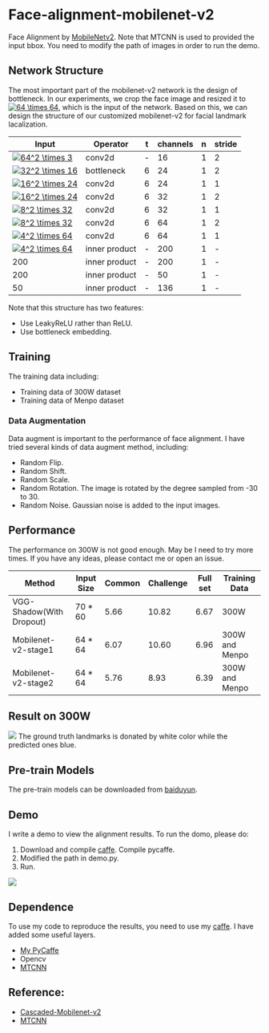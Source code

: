 # Face-alignment-mobilenet-v2
Face Alignment by [MobileNetv2](https://arxiv.org/abs/1801.04381). Note that MTCNN is used to provided the input bbox. You need to modify the path of images in order to run the demo. 

## Network Structure
The most important part of the mobilenet-v2 network is the design of bottleneck. In our experiments, we crop the face image and resized it to <a href="https://www.codecogs.com/eqnedit.php?latex=64&space;\times&space;64" target="_blank"><img src="https://latex.codecogs.com/gif.latex?64&space;\times&space;64" title="64 \times 64" /></a>, which is the input of the network. Based on this, we can design the structure of our customized mobilenet-v2 for facial landmark lacalization.

|Input|Operator|t|channels|n|stride|
|------|------|------|------|------|------|
|<a href="https://www.codecogs.com/eqnedit.php?latex=64^2&space;\times&space;3" target="_blank"><img src="https://latex.codecogs.com/gif.latex?64^2&space;\times&space;3" title="64^2 \times 3" /></a>|conv2d|-|16|1|2|
|<a href="https://www.codecogs.com/eqnedit.php?latex=32^2&space;\times&space;16" target="_blank"><img src="https://latex.codecogs.com/gif.latex?32^2&space;\times&space;16" title="32^2 \times 16" /></a>|bottleneck|6|24|1|2|
|<a href="https://www.codecogs.com/eqnedit.php?latex=16^2&space;\times&space;24" target="_blank"><img src="https://latex.codecogs.com/gif.latex?16^2&space;\times&space;24" title="16^2 \times 24" /></a>|conv2d|6|24|1|1|
|<a href="https://www.codecogs.com/eqnedit.php?latex=16^2&space;\times&space;24" target="_blank"><img src="https://latex.codecogs.com/gif.latex?16^2&space;\times&space;24" title="16^2 \times 24" /></a>|conv2d|6|32|1|2|
|<a href="https://www.codecogs.com/eqnedit.php?latex=8^2&space;\times&space;32" target="_blank"><img src="https://latex.codecogs.com/gif.latex?8^2&space;\times&space;32" title="8^2 \times 32" /></a>|conv2d|6|32|1|1|
|<a href="https://www.codecogs.com/eqnedit.php?latex=8^2&space;\times&space;32" target="_blank"><img src="https://latex.codecogs.com/gif.latex?8^2&space;\times&space;32" title="8^2 \times 32" /></a>|conv2d|6|64|1|2|
|<a href="https://www.codecogs.com/eqnedit.php?latex=4^2&space;\times&space;64" target="_blank"><img src="https://latex.codecogs.com/gif.latex?4^2&space;\times&space;64" title="4^2 \times 64" /></a>|conv2d|6|64|1|1|
|<a href="https://www.codecogs.com/eqnedit.php?latex=4^2&space;\times&space;64" target="_blank"><img src="https://latex.codecogs.com/gif.latex?4^2&space;\times&space;64" title="4^2 \times 64" /></a>|inner product|-|200|1|-|
|200|inner product|-|200|1|-|
|200|inner product|-|50|1|-|
|50|inner product|-|136|1|-|

Note that this structure has two features:
 - Use LeakyReLU rather than ReLU.
 - Use bottleneck embedding.

## Training
The training data including:
- Training data of 300W dataset
- Training data of Menpo dataset
### Data Augmentation
Data augment is important to the performance of face alignment. I have tried several kinds of data augment method, including:
- Random Flip.
- Random Shift.
- Random Scale.
- Random Rotation. The image is rotated by the degree sampled from -30 to 30.
- Random Noise. Gaussian noise is added to the input images.

## Performance
The performance on 300W is not good enough. May be I need to try more times. If you have any ideas, please contact me or open an issue.

|Method|Input Size|Common|Challenge|Full set|Training Data|
|------|------|------|------|------|------|
|VGG-Shadow(With Dropout)|70 * 60|5.66|10.82|6.67|300W|
|Mobilenet-v2-stage1|64 * 64|6.07|10.60|6.96|300W and Menpo|
|Mobilenet-v2-stage2|64 * 64|5.76|8.93|6.39|300W and Menpo|

## Result on 300W
![](https://github.com/goodluckcwl/DeepAlignment/raw/master/sample.jpg)
The ground truth landmarks is donated by white color while the predicted ones blue.

## Pre-train Models
The pre-train models can be downloaded from [baiduyun](https://pan.baidu.com/s/1wYycQbmz3CxBQw9KgJkxEA).

## Demo
I write a demo to view the alignment results.
To run the domo, please do:
1. Download and compile [caffe](https://github.com/goodluckcwl/custom-caffe). Compile pycaffe.
2. Modified the path in demo.py.
3. Run.

![](https://github.com/goodluckcwl/DeepAlignment/raw/master/demo.png)

## Dependence
To use my code to reproduce the results, you need to use my [caffe](https://github.com/goodluckcwl/custom-caffe). I have added some useful layers.
- [My PyCaffe](https://github.com/goodluckcwl/custom-caffe)
- Opencv
- [MTCNN](https://github.com/kpzhang93/MTCNN_face_detection_alignment)


## Reference:
- [Cascaded-Mobilenet-v2](https://github.com/tensor-yu/cascaded_mobilenet-v2)
- [MTCNN](https://github.com/kpzhang93/MTCNN_face_detection_alignment)
